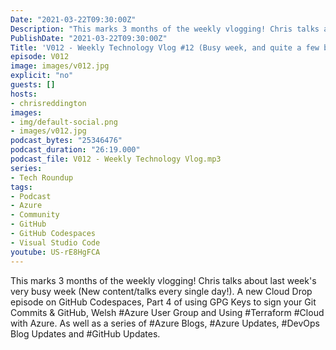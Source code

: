 ```yaml
---
Date: "2021-03-22T09:30:00Z"
Description: "This marks 3 months of the weekly vlogging! Chris talks about last week's very busy week (New content/talks every single day!). A new Cloud Drop episode on GitHub Codespaces, Part 4 of using GPG Keys to sign your Git Commits & GitHub, Welsh #Azure User Group and Using #Terraform #Cloud with Azure. As well as a series of #Azure Blogs, #Azure Updates, #DevOps Blog Updates and #GitHub Updates."
PublishDate: "2021-03-22T09:30:00Z"
Title: 'V012 - Weekly Technology Vlog #12 (Busy week, and quite a few blog posts to cover!)'
episode: V012
image: images/v012.jpg
explicit: "no"
guests: []
hosts:
- chrisreddington
images:
- img/default-social.png
- images/v012.jpg
podcast_bytes: "25346476"
podcast_duration: "26:19.000"
podcast_file: V012 - Weekly Technology Vlog.mp3
series:
- Tech Roundup
tags:
- Podcast
- Azure
- Community
- GitHub
- GitHub Codespaces
- Visual Studio Code
youtube: US-rE8HgFCA
---
```

This marks 3 months of the weekly vlogging! Chris talks about last week's very busy week (New content/talks every single day!). A new Cloud Drop episode on GitHub Codespaces, Part 4 of using GPG Keys to sign your Git Commits & GitHub, Welsh #Azure User Group and Using #Terraform #Cloud with Azure. As well as a series of #Azure Blogs, #Azure Updates, #DevOps Blog Updates and #GitHub Updates.